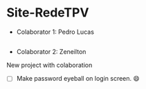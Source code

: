 # Site-RedeTPV

- Colaborator 1: Pedro Lucas
##
- Colaborator 2: Zeneilton

New project with colaboration

- [ ] Make password eyeball on login screen. 😄



